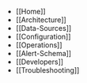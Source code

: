 * [[Home]]
* [[Architecture]]
* [[Data-Sources]]
* [[Configuration]]
* [[Operations]]
* [[Alert-Schema]]
* [[Developers]]
* [[Troubleshooting]]
